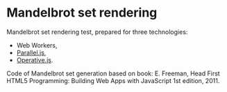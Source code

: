 # Mandelbrot set rendering 
Mandelbrot set rendering test, prepared for three technologies:

* Web Workers,
* [Parallel.js](https://parallel.js.org/),
* [Operative.js](https://github.com/padolsey/operative).

Code of Mandelbrot set generation based on book: E. Freeman, Head First HTML5 Programming: Building Web Apps with JavaScript 1st edition, 2011. 

